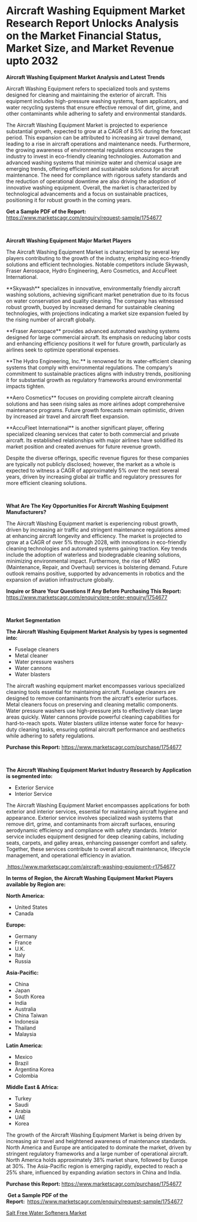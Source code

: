 <p><h1>Aircraft Washing Equipment Market Research Report Unlocks Analysis on the Market Financial Status, Market Size, and Market Revenue upto 2032</h1></p><p><strong>Aircraft Washing Equipment Market Analysis and Latest Trends</strong></p>
<p><p>Aircraft Washing Equipment refers to specialized tools and systems designed for cleaning and maintaining the exterior of aircraft. This equipment includes high-pressure washing systems, foam applicators, and water recycling systems that ensure effective removal of dirt, grime, and other contaminants while adhering to safety and environmental standards.</p><p>The Aircraft Washing Equipment Market is projected to experience substantial growth, expected to grow at a CAGR of 8.5% during the forecast period. This expansion can be attributed to increasing air travel demand, leading to a rise in aircraft operations and maintenance needs. Furthermore, the growing awareness of environmental regulations encourages the industry to invest in eco-friendly cleaning technologies. Automation and advanced washing systems that minimize water and chemical usage are emerging trends, offering efficient and sustainable solutions for aircraft maintenance. The need for compliance with rigorous safety standards and the reduction of operational downtime are also driving the adoption of innovative washing equipment. Overall, the market is characterized by technological advancements and a focus on sustainable practices, positioning it for robust growth in the coming years.</p></p>
<p><strong>Get a Sample PDF of the Report:&nbsp;</strong> <a href="https://www.marketscagr.com/enquiry/request-sample/1754677?utm_campaign=2038&utm_medium=2&utm_source=Github&utm_content=ia&utm_term=19022025&utm_id=aircraft-washing-equipment">https://www.marketscagr.com/enquiry/request-sample/1754677</a></p>
<p>&nbsp;</p>
<p><strong>Aircraft Washing Equipment Major Market Players</strong></p>
<p><p>The Aircraft Washing Equipment Market is characterized by several key players contributing to the growth of the industry, emphasizing eco-friendly solutions and efficient technologies. Notable competitors include Skywash, Fraser Aerospace, Hydro Engineering, Aero Cosmetics, and AccuFleet International.</p><p>**Skywash** specializes in innovative, environmentally friendly aircraft washing solutions, achieving significant market penetration due to its focus on water conservation and quality cleaning. The company has witnessed robust growth, buoyed by increased demand for sustainable cleaning technologies, with projections indicating a market size expansion fueled by the rising number of aircraft globally.</p><p>**Fraser Aerospace** provides advanced automated washing systems designed for large commercial aircraft. Its emphasis on reducing labor costs and enhancing efficiency positions it well for future growth, particularly as airlines seek to optimize operational expenses. </p><p>**The Hydro Engineering, Inc.** is renowned for its water-efficient cleaning systems that comply with environmental regulations. The company’s commitment to sustainable practices aligns with industry trends, positioning it for substantial growth as regulatory frameworks around environmental impacts tighten. </p><p>**Aero Cosmetics** focuses on providing complete aircraft cleaning solutions and has seen rising sales as more airlines adopt comprehensive maintenance programs. Future growth forecasts remain optimistic, driven by increased air travel and aircraft fleet expansion. </p><p>**AccuFleet International** is another significant player, offering specialized cleaning services that cater to both commercial and private aircraft. Its established relationships with major airlines have solidified its market position and created avenues for future revenue growth.</p><p>Despite the diverse offerings, specific revenue figures for these companies are typically not publicly disclosed; however, the market as a whole is expected to witness a CAGR of approximately 5% over the next several years, driven by increasing global air traffic and regulatory pressures for more efficient cleaning solutions.</p></p>
<p>&nbsp;</p>
<p><strong>What Are The Key Opportunities For Aircraft Washing Equipment Manufacturers?</strong></p>
<p><p>The Aircraft Washing Equipment market is experiencing robust growth, driven by increasing air traffic and stringent maintenance regulations aimed at enhancing aircraft longevity and efficiency. The market is projected to grow at a CAGR of over 5% through 2028, with innovations in eco-friendly cleaning technologies and automated systems gaining traction. Key trends include the adoption of waterless and biodegradable cleaning solutions, minimizing environmental impact. Furthermore, the rise of MRO (Maintenance, Repair, and Overhaul) services is bolstering demand. Future outlook remains positive, supported by advancements in robotics and the expansion of aviation infrastructure globally.</p></p>
<p><strong>Inquire or Share Your Questions If Any Before Purchasing This Report:</strong> <a href="https://www.marketscagr.com/enquiry/pre-order-enquiry/1754677?utm_campaign=2038&utm_medium=2&utm_source=Github&utm_content=ia&utm_term=19022025&utm_id=aircraft-washing-equipment">https://www.marketscagr.com/enquiry/pre-order-enquiry/1754677</a></p>
<p>&nbsp;</p>
<p><strong>Market Segmentation</strong></p>
<p><strong>The Aircraft Washing Equipment Market Analysis by types is segmented into:</strong></p>
<p><ul><li>Fuselage cleaners</li><li>Metal cleaner</li><li>Water pressure washers</li><li>Water cannons</li><li>Water blasters</li></ul></p>
<p><p>The aircraft washing equipment market encompasses various specialized cleaning tools essential for maintaining aircraft. Fuselage cleaners are designed to remove contaminants from the aircraft's exterior surfaces. Metal cleaners focus on preserving and cleaning metallic components. Water pressure washers use high-pressure jets to effectively clean large areas quickly. Water cannons provide powerful cleaning capabilities for hard-to-reach spots. Water blasters utilize intense water force for heavy-duty cleaning tasks, ensuring optimal aircraft performance and aesthetics while adhering to safety regulations.</p></p>
<p><strong>Purchase this Report:&nbsp;</strong><a href="https://www.marketscagr.com/purchase/1754677?utm_campaign=2038&utm_medium=2&utm_source=Github&utm_content=ia&utm_term=19022025&utm_id=aircraft-washing-equipment">https://www.marketscagr.com/purchase/1754677</a></p>
<p>&nbsp;</p>
<p><strong>The Aircraft Washing Equipment Market Industry Research by Application is segmented into:</strong></p>
<p><ul><li>Exterior Service</li><li>Interior Service</li></ul></p>
<p><p>The Aircraft Washing Equipment Market encompasses applications for both exterior and interior services, essential for maintaining aircraft hygiene and appearance. Exterior service involves specialized wash systems that remove dirt, grime, and contaminants from aircraft surfaces, ensuring aerodynamic efficiency and compliance with safety standards. Interior service includes equipment designed for deep cleaning cabins, including seats, carpets, and galley areas, enhancing passenger comfort and safety. Together, these services contribute to overall aircraft maintenance, lifecycle management, and operational efficiency in aviation.</p></p>
<p><a href="https://www.marketscagr.com/aircraft-washing-equipment-r1754677?utm_campaign=2038&utm_medium=2&utm_source=Github&utm_content=ia&utm_term=19022025&utm_id=aircraft-washing-equipment">&nbsp;https://www.marketscagr.com/aircraft-washing-equipment-r1754677</a></p>
<p><strong>In terms of Region, the Aircraft Washing Equipment Market Players available by Region are:</strong></p>
<p>
    <p> <strong> North America: </strong>
        <ul>
            <li>United States</li>
            <li>Canada</li>
        </ul>
        </p> 
    <p> <strong> Europe: </strong>
        <ul>
            <li>Germany</li>
            <li>France</li>
            <li>U.K.</li>
            <li>Italy</li>
            <li>Russia</li>
        </ul>
        </p> 
    <p> <strong> Asia-Pacific: </strong>
        <ul>
            <li>China</li>
            <li>Japan</li>
            <li>South Korea</li>
            <li>India</li>
            <li>Australia</li>
            <li>China Taiwan</li>
            <li>Indonesia</li>
            <li>Thailand</li>
            <li>Malaysia</li>
        </ul>
        </p> 
    <p> <strong> Latin America: </strong>
        <ul>
            <li>Mexico</li>
            <li>Brazil</li>
            <li>Argentina Korea</li>
            <li>Colombia</li>
        </ul>
        </p> 
    <p> <strong> Middle East & Africa: </strong>
        <ul>
            <li>Turkey</li>
            <li>Saudi</li>
            <li>Arabia</li>
            <li>UAE</li>
            <li>Korea</li>
        </ul>
    </p>
    </p>
<p><p>The growth of the Aircraft Washing Equipment Market is being driven by increasing air travel and heightened awareness of maintenance standards. North America and Europe are anticipated to dominate the market, driven by stringent regulatory frameworks and a large number of operational aircraft. North America holds approximately 38% market share, followed by Europe at 30%. The Asia-Pacific region is emerging rapidly, expected to reach a 25% share, influenced by expanding aviation sectors in China and India.</p></p>
<p><strong>Purchase this Report: </strong><a href="https://www.marketscagr.com/purchase/1754677?utm_campaign=2038&utm_medium=2&utm_source=Github&utm_content=ia&utm_term=19022025&utm_id=aircraft-washing-equipment">https://www.marketscagr.com/purchase/1754677</a></p>
<p>&nbsp;<strong>Get a Sample PDF of the Report:&nbsp;&nbsp;</strong><a href="https://www.marketscagr.com/enquiry/request-sample/1754677?utm_campaign=2038&utm_medium=2&utm_source=Github&utm_content=ia&utm_term=19022025&utm_id=aircraft-washing-equipment">https://www.marketscagr.com/enquiry/request-sample/1754677</a></p>
<p><strong></strong></p>
<p><p><a href="https://github.com/elizabethdagraca/Market-Research-Report-List-5/blob/main/salt-free-water-softeners-market.md?utm_campaign=2038&utm_medium=2&utm_source=Github&utm_content=ia&utm_term=19022025&utm_id=aircraft-washing-equipment">Salt Free Water Softeners Market</a></p></p>